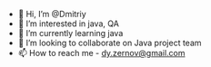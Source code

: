 - 👋 Hi, I’m @Dmitriy
- 👀 I’m interested in java, QA 
- 🌱 I’m currently learning java
- 💞️ I’m looking to collaborate on Java project team
- 📫 How to reach me - dy.zernov@gmail.com

<!---
dumoon/dumoon is a ✨ special ✨ repository because its `README.md` (this file) appears on your GitHub profile.
You can click the Preview link to take a look at your changes.
--->
